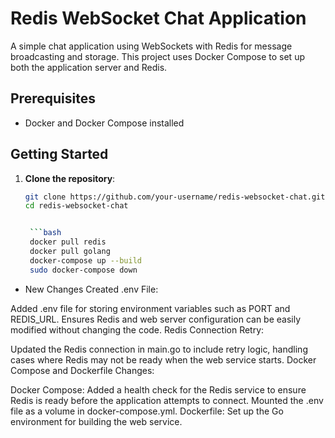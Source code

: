 # Redis WebSocket Chat Application

A simple chat application using WebSockets with Redis for message broadcasting and storage. This project uses Docker Compose to set up both the application server and Redis.

## Prerequisites

- Docker and Docker Compose installed

## Getting Started

1. **Clone the repository**:
   ```bash
   git clone https://github.com/your-username/redis-websocket-chat.git
   cd redis-websocket-chat


    ```bash
    docker pull redis
    docker pull golang
    docker-compose up --build
    sudo docker-compose down 


* New Changes
Created .env File:

Added .env file for storing environment variables such as PORT and REDIS_URL.
Ensures Redis and web server configuration can be easily modified without changing the code.
Redis Connection Retry:

Updated the Redis connection in main.go to include retry logic, handling cases where Redis may not be ready when the web service starts.
Docker Compose and Dockerfile Changes:

Docker Compose:
Added a health check for the Redis service to ensure Redis is ready before the application attempts to connect.
Mounted the .env file as a volume in docker-compose.yml.
Dockerfile:
Set up the Go environment for building the web service.